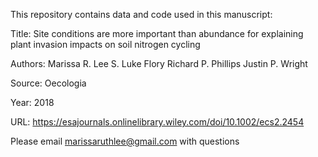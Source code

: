 This repository contains data and code used in this manuscript:

Title: Site conditions are more important than abundance for explaining plant invasion impacts on soil nitrogen cycling

Authors: Marissa R. Lee  S. Luke Flory  Richard P. Phillips  Justin P. Wright

Source: Oecologia

Year: 2018

URL: https://esajournals.onlinelibrary.wiley.com/doi/10.1002/ecs2.2454

Please email marissaruthlee@gmail.com with questions
